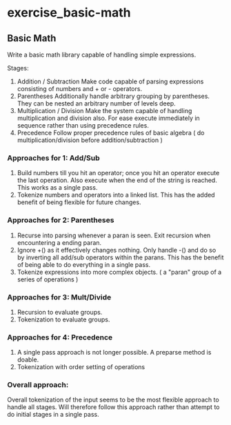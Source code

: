# exercise_basic-math

## Basic Math
Write a basic math library capable of handling simple expressions.

Stages:

 1. Addition / Subtraction
	 Make code capable of parsing expressions consisting of numbers and + or - operators. 
 2. Parentheses
	 Additionally handle arbitrary grouping by parentheses. They can be nested an arbitrary number of levels deep.
 3. Multiplication / Division
	 Make the system capable of handling multiplication and division also. For ease execute immediately in sequence rather than using precedence rules.
 4. Precedence
	 Follow proper precedence rules of basic algebra ( do multiplication/division before addition/subtraction )

### Approaches for 1: Add/Sub

1. Build numbers till you hit an operator; once you hit an operator execute the last operation. Also execute when the end of the string is reached. This works as a single pass.
2. Tokenize numbers and operators into a linked list. This has the added benefit of being flexible for future changes.

### Approaches for 2: Parentheses

1. Recurse into parsing whenever a paran is seen. Exit recursion when encountering a ending paran.
2. Ignore +() as it effectively changes nothing. Only handle -() and do so by inverting all add/sub operators within the parans. This has the benefit of being able to do everything in a single pass.
3. Tokenize expressions into more complex objects. ( a "paran" group of a series of operations )

### Approaches for 3: Mult/Divide

1. Recursion to evaluate groups.
2. Tokenization to evaluate groups.

### Approaches for 4: Precedence

1. A single pass approach is not longer possible. A preparse method is doable.
2. Tokenization with order setting of operations

### Overall approach:
Overall tokenization of the input seems to be the most flexible approach to handle all stages. Will therefore follow this approach rather than attempt to do initial stages in a single pass.




